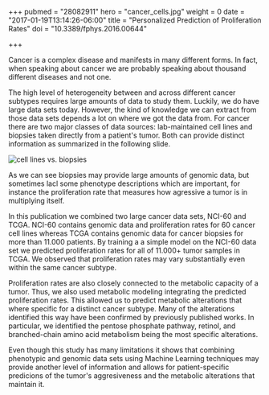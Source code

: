 +++
pubmed = "28082911"
hero = "cancer_cells.jpg"
weight = 0
date = "2017-01-19T13:14:26-06:00"
title = "Personalized Prediction of Proliferation Rates"
doi = "10.3389/fphys.2016.00644"

+++

Cancer is a complex disease and manifests in many different forms. In fact, when
speaking about cancer we are probably speaking about thousand different diseases
and not one.

The high level of heterogeneity between and across different cancer subtypes
requires large amounts of data to study them. Luckily, we do have large data sets
today. However, the kind of knowledge we can extract from those data sets depends
a lot on where we got the data from. For cancer there are two major classes of
data sources: lab-maintained cell lines and biopsies taken directly from a patient's
tumor. Both can provide distinct information as summarized in the following slide.

![cell lines vs. biopsies](/media/sample_types.png)

As we can see biopsies may provide large amounts of genomic data, but sometimes
lacl some phenotype descriptions which are important, for instance the
proliferation rate that measures how agressive a tumor is in multiplying itself.

In this publication we combined two large cancer data sets, NCI-60 and TCGA.
NCI-60 contains genomic data and proliferation rates for 60 cancer cell lines whereas
TCGA contains genomic data for cancer biopsies for more than 11.000 patients.
By training a a simple model on the NCI-60 data set we predicted proliferation
rates for all of 11.000+ tumor samples in TCGA. We observed that proliferation
rates may vary substantially even within the same cancer subtype.

Proliferation rates are also closely connected to the metabolic capacity of
a tumor. Thus, we also used metabolic modeling integrating the predicted
proliferation rates. This allowed us to predict metabolic alterations that where
specific for a distinct cancer subtype. Many of the alterations identified this
way have been confirmed by previously published works. In particular, we identified
the pentose phosphate pathway, retinol, and branched-chain amino acid metabolism
being the most specific alterations.

Even though this study has many limitations it shows that combining phenotypic and
genomic data sets using Machine Learning techniques may provide another level
of information and allows for patient-specific predicions of the tumor's aggresiveness
and the metabolic alterations that maintain it.
